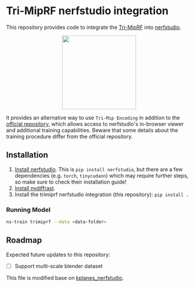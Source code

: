 # Tri-MipRF nerfstudio integration

This repository provides code to integrate the [Tri-MipRF](https://wbhu.github.io/projects/Tri-MipRF) into [nerfstudio](https://docs.nerf.studio/en/latest/index.html).

<div align='center'>
    <img src="https://wbhu.github.io/projects/Tri-MipRF/img/overview.jpg" height="200px"/>
</div>

It provides an alternative way to use `Tri-Mip Encoding` in addition to the [official repository](https://github.com/wbhu/Tri-MipRF), which allows access to nerfstudio's in-browser viewer and additional training capabilities. Beware that some details about the training procedure differ from the official repository.

## **Installation**

1. [Install nerfstudio](https://docs.nerf.studio/en/latest/quickstart/installation.html). This is `pip install nerfstudio`, but there are a few dependencies (e.g. `torch`, `tinycudann`) which may require further steps, so make sure to check their installation guide!
2. [Install nvdiffrast](https://nvlabs.github.io/nvdiffrast/).
3. Install the trimiprf nerfstudio integration (this repository): `pip install .`

### Running Model

```bash
ns-train trimiprf --data <data-folder>
```


## Roadmap

Expected future updates to this repository:

 - [ ] Support multi-scale blender dataset



This file is modified base on  [kplanes_nerfstudio](https://github.com/Giodiro/kplanes_nerfstudio).